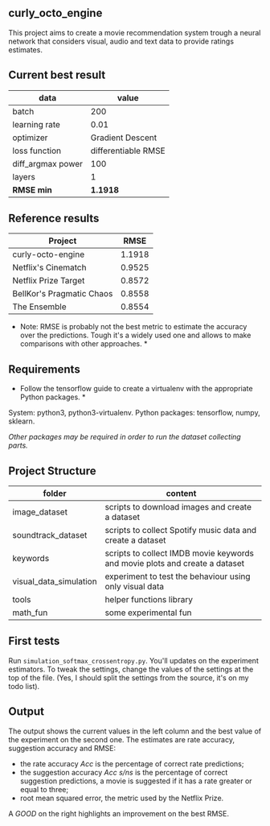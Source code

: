 curly_octo_engine
-----------------

This project aims to create a movie recommendation system trough a neural network
that considers visual, audio and text data to provide ratings estimates.

## Current best result
| data              | value                 |
|-------------------|-----------------------|
| batch             | 200                   |
| learning rate     | 0.01                  |
| optimizer         | Gradient Descent      |
| loss function     | differentiable RMSE   |
| diff_argmax power | 100                   |
| layers            | 1                     |
| **RMSE min**      | **1.1918**            |

## Reference results
| Project                   | RMSE   |
|---------------------------|--------|
| curly-octo-engine         | 1.1918 |
| Netflix's Cinematch       | 0.9525 |
| Netflix Prize Target      | 0.8572 |
| BellKor's Pragmatic Chaos | 0.8558 |
| The Ensemble              | 0.8554 |

* Note: RMSE is probably not the best metric to estimate the accuracy over the
  predictions. Tough it's a widely used one and allows to make comparisons
  with other approaches. *


## Requirements
* Follow the tensorflow guide to create a virtualenv with the appropriate
  Python packages. *
  
System: python3, python3-virtualenv.
Python packages: tensorflow, numpy, sklearn.

*Other packages may be required in order to run the dataset collecting parts.*

## Project Structure
| folder                    | content               |
|---------------------------|-----------------------|
| image_dataset             | scripts to download images and create a dataset |
| soundtrack_dataset        | scripts to collect Spotify music data and create a dataset |
| keywords                  | scripts to collect IMDB movie keywords and movie plots and create a dataset |
| visual_data_simulation    | experiment to test the behaviour using only visual data |
| tools                     | helper functions library |
| math_fun                  | some experimental fun |

## First tests
Run ```simulation_softmax_crossentropy.py```. You'll updates on the experiment
estimators. To tweak the settings, change the values of the settings at the
top of the file. (Yes, I should split the settings from the source, it's on my
todo list).
 
## Output
The output shows the current values in the left column and the best value of the experiment on the second one.
The estimates are rate accuracy, suggestion accuracy and RMSE:
 - the rate accuracy *Acc* is the percentage of correct rate predictions;
 - the suggestion accuracy *Acc s/ns* is the percentage of correct suggestion
   predictions, a movie is suggested if it has a rate greater or equal to three;
 - root mean squared error, the metric used by the Netflix Prize.
 
 A *GOOD* on the right highlights an improvement on the best RMSE.
 
